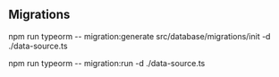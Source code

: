## Migrations

npm run typeorm -- migration:generate src/database/migrations/init -d ./data-source.ts

npm run typeorm -- migration:run -d ./data-source.ts
